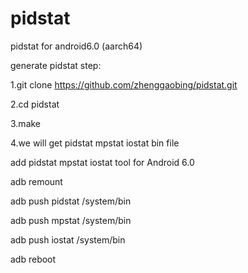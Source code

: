 # pidstat
pidstat for android6.0 (aarch64)

generate pidstat step:

1.git clone https://github.com/zhenggaobing/pidstat.git

2.cd pidstat

3.make

4.we will get pidstat mpstat iostat bin file

add pidstat mpstat iostat tool for Android 6.0

adb remount

adb push pidstat /system/bin

adb push mpstat  /system/bin

adb push iostat  /system/bin

adb reboot
